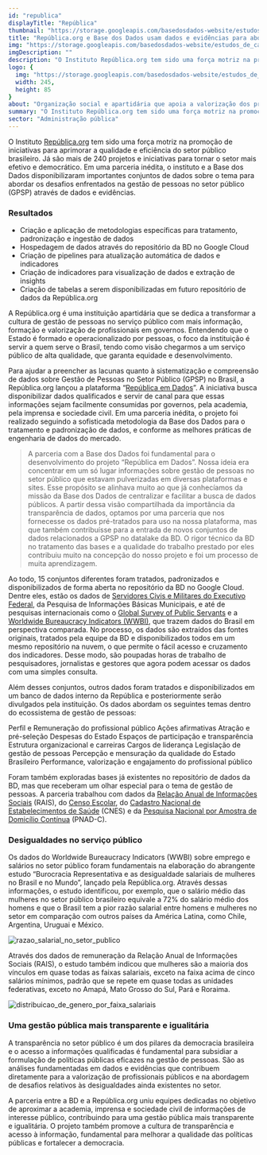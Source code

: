 ```yaml
---
id: "republica"
displayTitle: "República"
thumbnail: "https://storage.googleapis.com/basedosdados-website/estudos_de_caso/thumbnails/thumbnail_estudo_de_caso_republica.png"
title: "República.org e Base dos Dados usam dados e evidências para abordar desafios na gestão de pessoas no setor público"
img: "https://storage.googleapis.com/basedosdados-website/estudos_de_caso/imagens/estudo_de_caso_republica.jpg"
imgDescription: ""
description: "O Instituto República.org tem sido uma força motriz na promoção de iniciativas para aprimorar a qualidade e eficiência do setor público brasileiro. Já são mais de 240 projetos e iniciativas para tornar o setor mais efetivo e democrático. Em uma parceria inédita, o instituto e a Base dos Dados disponibilizaram importantes conjuntos de dados sobre o tema para abordar os desafios enfrentados na gestão de pessoas no setor público (GPSP) através de dados e evidências. "
logo: {
  img: "https://storage.googleapis.com/basedosdados-website/estudos_de_caso/logos/republica.png",
  width: 245,
  height: 85
}
about: "Organização social e apartidária que apoia a valorização dos profissionais públicos no Brasil"
summary: "O Instituto República.org tem sido uma força motriz na promoção de iniciativas para aprimorar a qualidade e eficiência do setor público brasileiro. Já são mais de 240 projetos e iniciativas para tornar o setor mais efetivo e democrático. Em uma parceria inédita, o instituto e a Base dos Dados disponibilizaram importantes conjuntos de dados sobre o tema para abordar os desafios enfrentados na gestão de pessoas no setor público (GPSP) através de dados e evidências. "
sector: "Administração pública"
---
```


O Instituto [República.org](https://republica.org/) tem sido uma força motriz na promoção de iniciativas para aprimorar a qualidade e eficiência do setor público brasileiro. Já são mais de 240 projetos e iniciativas para tornar o setor mais efetivo e democrático. Em uma parceria inédita, o instituto e a Base dos Dados disponibilizaram importantes conjuntos de dados sobre o tema para abordar os desafios enfrentados na gestão de pessoas no setor público (GPSP) através de dados e evidências. 

### Resultados

- Criação e aplicação de metodologias específicas para tratamento, padronização e ingestão de dados
- Hospedagem de dados através do repositório da BD no Google Cloud
- Criação de pipelines para atualização automática de dados e indicadores
- Criação de indicadores para visualização de dados e extração de insights
- Criação de tabelas a serem disponibilizadas em futuro repositório de dados da República.org

A República.org é uma instituição apartidária que se dedica a transformar a cultura de gestão de pessoas no serviço público com mais informação, formação e valorização de profissionais em governos.  Entendendo que o Estado é formado e operacionalizado por pessoas, o foco da instituição é servir a quem serve o Brasil, tendo como visão chegarmos a um serviço público de alta qualidade, que garanta equidade e desenvolvimento. 

Para ajudar a preencher as lacunas quanto à sistematização e compreensão de dados sobre Gestão de Pessoas no Setor Público (GPSP) no Brasil, a República.org lançou a plataforma “[República em Dados](https://dados.republica.org/)”. A iniciativa busca disponibilizar dados qualificados e servir de canal para que essas informações sejam facilmente consumidas por governos, pela academia, pela imprensa e sociedade civil. Em uma parceria inédita, o projeto foi realizado seguindo a sofisticada metodologia da Base dos Dados para o tratamento e padronização de dados, e conforme as melhores práticas de engenharia de dados do mercado. 

<Blockquote caption="Paula Frias, Mestre em Ciência Política e Analista de Dados na República.org">
A parceria com a Base dos Dados foi fundamental para o desenvolvimento do projeto “República em Dados”.  Nossa ideia era concentrar em um só lugar informações sobre gestão de pessoas no setor público que estavam  pulverizadas em diversas plataformas e sites. Esse propósito se alinhava muito ao que já conhecíamos da missão da Base dos Dados de centralizar e  facilitar a busca de dados públicos.  A partir dessa visão compartilhada da importância da transparência de dados,  optamos por uma parceria que nos fornecesse os dados pré-tratados para uso na nossa plataforma, mas que também contribuísse para a entrada de novos conjuntos de dados relacionados a GPSP no datalake da BD. 
O rigor técnico da BD no tratamento das bases e a qualidade do trabalho prestado por eles contribuiu muito na concepção do nosso projeto  e foi um processo de muita aprendizagem.
</Blockquote>

Ao todo, 15 conjuntos diferentes foram tratados, padronizados e disponibilizados de forma aberta no repositório da BD no Google Cloud. Dentre eles, estão os dados de [Servidores Civis e Militares do Executivo Federal](https://basedosdados.org/dataset/br-cgu-servidores-executivo-federal), da Pesquisa de Informações Básicas Municipais, e até de pesquisas internacionais como o [Global Survey of Public Servants](https://basedosdados.org/dataset/world-gsps-consortium-gsps) e a [Worldwide Bureaucracy Indicators (WWBI)](https://basedosdados.org/dataset/world-wb-wwbi), que trazem dados do Brasil em perspectiva comparada. No processo, os dados são extraídos das fontes originais, tratados pela equipe da BD e disponibilizados todos em um mesmo repositório na nuvem, o que permite o fácil acesso e cruzamento dos indicadores. Desse modo, são poupadas horas de trabalho de pesquisadores, jornalistas e gestores que agora podem acessar os dados com uma simples consulta.

Além desses conjuntos, outros dados foram tratados e disponibilizados em um banco de dados interno da República e posteriormente serão divulgados pela instituição. Os dados abordam os seguintes temas dentro do ecossistema de gestão de pessoas: 

Perfil e Remuneração do profissional público
Ações afirmativas
Atração e pré-seleção
Despesas do Estado
Espaços de participação e transparência
Estrutura organizacional e carreiras
Cargos de liderança
Legislação de gestão de pessoas 
Percepção e mensuração da qualidade do Estado Brasileiro
Performance, valorização e engajamento do profissional público

Foram também exploradas bases já existentes no repositório de dados da BD, mas que receberam um olhar especial para o tema de gestão de pessoas. A parceria trabalhou com dados da [Relação Anual de Informações Sociais](https://basedosdados.org/dataset/br-me-rais) (RAIS), do [Censo Escolar](https://basedosdados.org/dataset/br-inep-censo-escolar), do [Cadastro Nacional de Estabelecimentos de Saúde](https://basedosdados.org/dataset/br-ms-cnes) (CNES) e da [Pesquisa Nacional por Amostra de Domicílio Contínua](https://basedosdados.org/dataset/br-ibge-pnadc) (PNAD-C).

### Desigualdades no serviço público

Os dados do Worldwide Bureaucracy Indicators (WWBI) sobre emprego e salários no setor público foram fundamentais na elaboração do abrangente estudo “Burocracia Representativa e as desigualdade salariais de mulheres no Brasil e no Mundo”, lançado pela República.org. Através dessas informações, o estudo identificou, por exemplo, que o salário médio das mulheres no setor público brasileiro equivale a 72% do salário médio dos homens e que o Brasil tem a pior razão salarial entre homens e mulheres no setor em comparação com outros países da América Latina, como Chile, Argentina, Uruguai e México.

![razao_salarial_no_setor_publico](https://storage.googleapis.com/basedosdados-website/estudos_de_caso/imagens/razao_salarial_no_setor_publico.png)

Através dos dados de remuneração da Relação Anual de Informações Sociais (RAIS), o estudo também indicou que mulheres são a maioria dos vínculos em quase todas as faixas salariais, exceto na faixa acima de cinco salários mínimos, padrão que se repete em quase todas as unidades federativas, exceto no Amapá, Mato Grosso do Sul, Pará e Roraima. 

![distribuicao_de_genero_por_faixa_salariais](https://storage.googleapis.com/basedosdados-website/estudos_de_caso/imagens/distribuicao_de_genero_por_faixa_salariais.png)

### Uma gestão pública mais transparente e igualitária

A transparência no setor público é um dos pilares da democracia brasileira e o acesso a informações qualificadas é fundamental para subsidiar a formulação de políticas públicas eficazes na gestão de pessoas. São as análises fundamentadas em dados e evidências que contribuem diretamente para a valorização de profissionais públicos e na abordagem de desafios relativos às desigualdades ainda existentes no setor.

A parceria entre a BD e a República.org uniu equipes dedicadas no objetivo de aproximar a academia, imprensa e sociedade civil de informações de interesse público, contribuindo para uma gestão pública mais transparente e igualitária. O projeto também promove a cultura de transparência e acesso à informação, fundamental para melhorar a qualidade das políticas públicas e fortalecer a democracia.